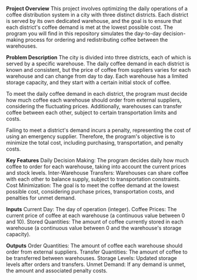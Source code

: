 **Project Overview**
This project involves optimizing the daily operations of a coffee distribution system in a city with three distinct districts. Each district is served by its own dedicated warehouse, and the goal is to ensure that each district's coffee demand is met at the lowest possible cost. The program you will find in this repository simulates the day-to-day decision-making process for ordering and redistributing coffee between the warehouses.

**Problem Description**
The city is divided into three districts, each of which is served by a specific warehouse. The daily coffee demand in each district is known and consistent, but the price of coffee from suppliers varies for each warehouse and can change from day to day. Each warehouse has a limited storage capacity, and they start with a certain initial stock of coffee.

To meet the daily coffee demand in each district, the program must decide how much coffee each warehouse should order from external suppliers, considering the fluctuating prices. Additionally, warehouses can transfer coffee between each other, subject to certain transportation limits and costs.

Failing to meet a district's demand incurs a penalty, representing the cost of using an emergency supplier. Therefore, the program's objective is to minimize the total cost, including purchasing, transportation, and penalty costs.

**Key Features**
Daily Decision Making: The program decides daily how much coffee to order for each warehouse, taking into account the current prices and stock levels.
Inter-Warehouse Transfers: Warehouses can share coffee with each other to balance supply, subject to transportation constraints.
Cost Minimization: The goal is to meet the coffee demand at the lowest possible cost, considering purchase prices, transportation costs, and penalties for unmet demand.

**Inputs**
Current Day: The day of operation (integer).
Coffee Prices: The current price of coffee at each warehouse (a continuous value between 0 and 10).
Stored Quantities: The amount of coffee currently stored in each warehouse (a continuous value between 0 and the warehouse's storage capacity).

**Outputs**
Order Quantities: The amount of coffee each warehouse should order from external suppliers.
Transfer Quantities: The amount of coffee to be transferred between warehouses.
Storage Levels: Updated storage levels after orders and transfers.
Unmet Demand: If any demand is unmet, the amount and associated penalty costs.

